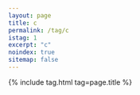 ```yaml
---
layout: page
title: c
permalink: /tag/c
istag: 1
excerpt: "c"
noindex: true
sitemap: false
---
```


{% include tag.html tag=page.title %}

